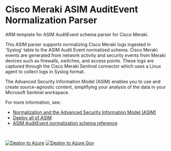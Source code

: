 # Cisco Meraki ASIM AuditEvent Normalization Parser

ARM template for ASIM AuditEvent schema parser for Cisco Meraki.

This ASIM parser supports normalizing Cisco Meraki logs ingested in 'Syslog' table to the ASIM Audit Event normalized schema. Cisco Meraki events are generated from network activity and security events from Meraki devices such as firewalls, switches, and access points. These logs are captured through the Cisco Meraki Sentinel connector which uses a Linux agent to collect logs in Syslog format.


The Advanced Security Information Model (ASIM) enables you to use and create source-agnostic content, simplifying your analysis of the data in your Microsoft Sentinel workspace.

For more information, see:

- [Normalization and the Advanced Security Information Model (ASIM)](https://aka.ms/AboutASIM)
- [Deploy all of ASIM](https://aka.ms/DeployASIM)
- [ASIM AuditEvent normalization schema reference](https://aka.ms/ASimAuditEventDoc)

<br>

[![Deploy to Azure](https://aka.ms/deploytoazurebutton)](https://portal.azure.com/#create/Microsoft.Template/uri/https%3A%2F%2Fraw.githubusercontent.com%2FAzure%2FAzure-Sentinel%2Fmaster%2FParsers%2FASimAuditEvent%2FARM%2FvimAuditEventCiscoMerakiSyslog%2FvimAuditEventCiscoMerakiSyslog.json) [![Deploy to Azure Gov](https://aka.ms/deploytoazuregovbutton)](https://portal.azure.us/#create/Microsoft.Template/uri/https%3A%2F%2Fraw.githubusercontent.com%2FAzure%2FAzure-Sentinel%2Fmaster%2FParsers%2FASimAuditEvent%2FARM%2FvimAuditEventCiscoMerakiSyslog%2FvimAuditEventCiscoMerakiSyslog.json)
